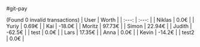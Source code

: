#git-pay

(Found 0 invalid transactions)
| User | Worth |
| :---: | :---: |
| Niklas | 0.0€ |
| Yuriy | 0.69€ |
| Kai | -18.0€ |
| Moritz | 97.73€ |
| Simon | 22.94€ |
| Judith | -62.5€ |
| test | 0.0€ |
| Lars | 17.35€ |
| Anna | 0.0€ |
| Kevin | -14.2€ |
| test2 | 0.0€ |
